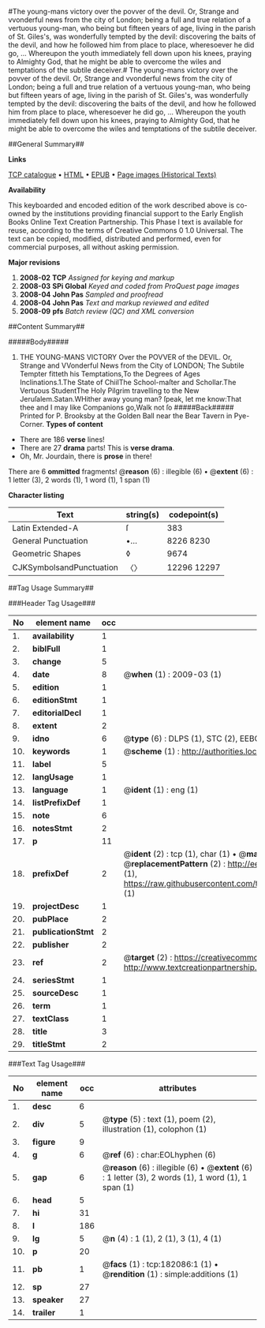 #The young-mans victory over the povver of the devil. Or, Strange and vvonderful news from the city of London; being a full and true relation of a vertuous young-man, who being but fifteen years of age, living in the parish of St. Giles's, was wonderfully tempted by the devil: discovering the baits of the devil, and how he followed him from place to place, wheresoever he did go, ... Whereupon the youth immediately fell down upon his knees, praying to Almighty God, that he might be able to overcome the wiles and temptations of the subtile deceiver.#
The young-mans victory over the povver of the devil. Or, Strange and vvonderful news from the city of London; being a full and true relation of a vertuous young-man, who being but fifteen years of age, living in the parish of St. Giles's, was wonderfully tempted by the devil: discovering the baits of the devil, and how he followed him from place to place, wheresoever he did go, ... Whereupon the youth immediately fell down upon his knees, praying to Almighty God, that he might be able to overcome the wiles and temptations of the subtile deceiver.

##General Summary##

**Links**

[TCP catalogue](http://www.ota.ox.ac.uk/tcp/)  • 
[HTML](http://tei.it.ox.ac.uk/tcp/Texts-HTML/free/B06/B06786.html)  • 
[EPUB](http://tei.it.ox.ac.uk/tcp/Texts-EPUB/free/B06/B06786.epub) • 
[Page images (Historical Texts)](https://data.historicaltexts.jisc.ac.uk/view?pubId=eebo-99887382e&pageId=eebo-99887382e-182086-1)

**Availability**

This keyboarded and encoded edition of the
	       work described above is co-owned by the institutions
	       providing financial support to the Early English Books
	       Online Text Creation Partnership. This Phase I text is
	       available for reuse, according to the terms of Creative
	       Commons 0 1.0 Universal. The text can be copied,
	       modified, distributed and performed, even for
	       commercial purposes, all without asking permission.

**Major revisions**

1. __2008-02__ __TCP__ *Assigned for keying and markup*
1. __2008-03__ __SPi Global__ *Keyed and coded from ProQuest page images*
1. __2008-04__ __John Pas__ *Sampled and proofread*
1. __2008-04__ __John Pas__ *Text and markup reviewed and edited*
1. __2008-09__ __pfs__ *Batch review (QC) and XML conversion*

##Content Summary##

#####Body#####

1. THE YOUNG-MANS VICTORY Over the POVVER of the DEVIL. Or, Strange and VVonderful News from the City of LONDON;
The Subtile Tempter fitteth his Temptations,To the Degrees of Ages Inclinations.1.The State of ChiilThe School-maſter and Schollar.The Vertuous StudentThe Holy Pilgrim travelling to the New Jeruſalem.Satan.WHither away young man? ſpeak, let me know:That thee and I may like Companions go,Walk not ſo 
#####Back#####
Printed for P. Brooksby at the Golden Ball near the Bear Tavern in Pye-Corner.
**Types of content**

  * There are 186 **verse** lines!
  * There are 27 **drama** parts! This is **verse drama**.
  * Oh, Mr. Jourdain, there is **prose** in there!

There are 6 **ommitted** fragments! 
 @__reason__ (6) : illegible (6)  •  @__extent__ (6) : 1 letter (3), 2 words (1), 1 word (1), 1 span (1)

**Character listing**


|Text|string(s)|codepoint(s)|
|---|---|---|
|Latin Extended-A|ſ|383|
|General Punctuation|•…|8226 8230|
|Geometric Shapes|◊|9674|
|CJKSymbolsandPunctuation|〈〉|12296 12297|

##Tag Usage Summary##

###Header Tag Usage###

|No|element name|occ|attributes|
|---|---|---|---|
|1.|__availability__|1||
|2.|__biblFull__|1||
|3.|__change__|5||
|4.|__date__|8| @__when__ (1) : 2009-03 (1)|
|5.|__edition__|1||
|6.|__editionStmt__|1||
|7.|__editorialDecl__|1||
|8.|__extent__|2||
|9.|__idno__|6| @__type__ (6) : DLPS (1), STC (2), EEBO-CITATION (1), PROQUEST (1), VID (1)|
|10.|__keywords__|1| @__scheme__ (1) : http://authorities.loc.gov/ (1)|
|11.|__label__|5||
|12.|__langUsage__|1||
|13.|__language__|1| @__ident__ (1) : eng (1)|
|14.|__listPrefixDef__|1||
|15.|__note__|6||
|16.|__notesStmt__|2||
|17.|__p__|11||
|18.|__prefixDef__|2| @__ident__ (2) : tcp (1), char (1)  •  @__matchPattern__ (2) : ([0-9\-]+):([0-9IVX]+) (1), (.+) (1)  •  @__replacementPattern__ (2) : http://eebo.chadwyck.com/downloadtiff?vid=$1&page=$2 (1), https://raw.githubusercontent.com/textcreationpartnership/Texts/master/tcpchars.xml#$1 (1)|
|19.|__projectDesc__|1||
|20.|__pubPlace__|2||
|21.|__publicationStmt__|2||
|22.|__publisher__|2||
|23.|__ref__|2| @__target__ (2) : https://creativecommons.org/publicdomain/zero/1.0/ (1), http://www.textcreationpartnership.org/docs/. (1)|
|24.|__seriesStmt__|1||
|25.|__sourceDesc__|1||
|26.|__term__|1||
|27.|__textClass__|1||
|28.|__title__|3||
|29.|__titleStmt__|2||


###Text Tag Usage###

|No|element name|occ|attributes|
|---|---|---|---|
|1.|__desc__|6||
|2.|__div__|5| @__type__ (5) : text (1), poem (2), illustration (1), colophon (1)|
|3.|__figure__|9||
|4.|__g__|6| @__ref__ (6) : char:EOLhyphen (6)|
|5.|__gap__|6| @__reason__ (6) : illegible (6)  •  @__extent__ (6) : 1 letter (3), 2 words (1), 1 word (1), 1 span (1)|
|6.|__head__|5||
|7.|__hi__|31||
|8.|__l__|186||
|9.|__lg__|5| @__n__ (4) : 1 (1), 2 (1), 3 (1), 4 (1)|
|10.|__p__|20||
|11.|__pb__|1| @__facs__ (1) : tcp:182086:1 (1)  •  @__rendition__ (1) : simple:additions (1)|
|12.|__sp__|27||
|13.|__speaker__|27||
|14.|__trailer__|1||
